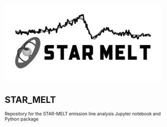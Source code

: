 <img src="STAR_MELT_logo.png" width="1000">

# STAR_MELT
Repository for the STAR-MELT emission line analysis Jupyter notebook and Python package


